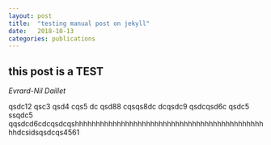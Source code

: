 ```yaml
---
layout: post
title:  "testing manual post on jekyll"
date:   2018-10-13
categories: publications
---
```


## this post is a TEST

*Evrard-Nil Daillet*

qsdc12
qsc3
qsd4
cqs5
dc
qsd88
cqsqs8dc
dcqsdc9
qsdcqsd6c
qsdc5
ssqdc5
qqsdcd6cdcqsdcqshhhhhhhhhhhhhhhhhhhhhhhhhhhhhhhhhhhhhhhhhhhhhhhdcsidsqsdcqs4561
